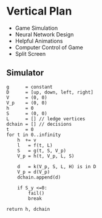 # Vertical Plan

* Game Simulation
* Neural Network Design
* Helpful Animations
* Computer Control of Game
* Split Screen

## Simulator
	g      = constant
	D      = [up, down, left, right]
	V      = (0, 0)
	V_p    = (0, 0)
	h      = 0
	S      = (0, 0)
	L      = [] // ledge vertices
	dchain = [] // decisions
	t      = 0
	for t in 0..infinity
		h  += v
		l   = f(t, L)
		S   = g(t, S, V_p)
		V_p = h(t, V_p, L, S)
		
		d   = k(V_p, S, L, H) is in D
		V_p = d(V_p)
		dchain.append(d)
		
		if S_y <=0:
			fail()
			break

	return h, dchain
